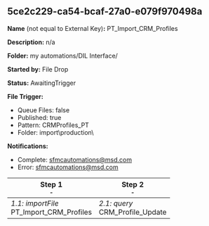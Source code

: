 ## 5ce2c229-ca54-bcaf-27a0-e079f970498a

**Name** (not equal to External Key)**:** PT_Import_CRM_Profiles

**Description:** n/a

**Folder:** my automations/DIL Interface/

**Started by:** File Drop

**Status:** AwaitingTrigger

**File Trigger:**

* Queue Files: false
* Published: true
* Pattern: CRMProfiles_PT
* Folder:  import\production\

**Notifications:**

* Complete: sfmcautomations@msd.com
* Error: sfmcautomations@msd.com

| Step 1<br>_<small>-</small>_ | Step 2<br>_<small>-</small>_ |
| --- | --- |
| _1.1: importFile_<br>PT_Import_CRM_Profiles | _2.1: query_<br>CRM_Profile_Update |
